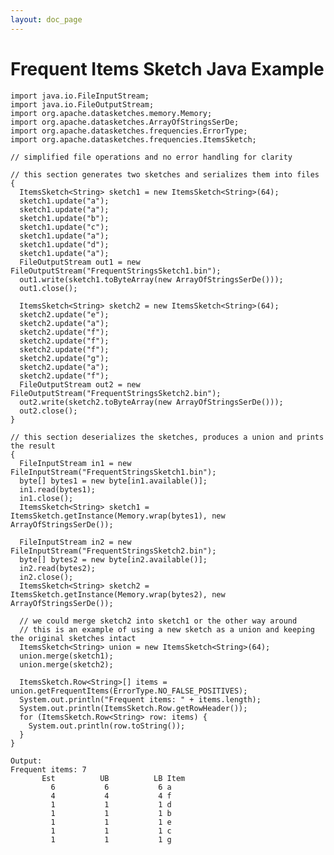 ```yaml
---
layout: doc_page
---
```


# Frequent Items Sketch Java Example

    import java.io.FileInputStream;
    import java.io.FileOutputStream;
    import org.apache.datasketches.memory.Memory;
    import org.apache.datasketches.ArrayOfStringsSerDe;
    import org.apache.datasketches.frequencies.ErrorType;
    import org.apache.datasketches.frequencies.ItemsSketch;

    // simplified file operations and no error handling for clarity

    // this section generates two sketches and serializes them into files
    {
      ItemsSketch<String> sketch1 = new ItemsSketch<String>(64);
      sketch1.update("a");
      sketch1.update("a");
      sketch1.update("b");
      sketch1.update("c");
      sketch1.update("a");
      sketch1.update("d");
      sketch1.update("a");
      FileOutputStream out1 = new FileOutputStream("FrequentStringsSketch1.bin");
      out1.write(sketch1.toByteArray(new ArrayOfStringsSerDe()));
      out1.close();
  
      ItemsSketch<String> sketch2 = new ItemsSketch<String>(64);
      sketch2.update("e");
      sketch2.update("a");
      sketch2.update("f");
      sketch2.update("f");
      sketch2.update("f");
      sketch2.update("g");
      sketch2.update("a");
      sketch2.update("f");
      FileOutputStream out2 = new FileOutputStream("FrequentStringsSketch2.bin");
      out2.write(sketch2.toByteArray(new ArrayOfStringsSerDe()));
      out2.close();
    }

    // this section deserializes the sketches, produces a union and prints the result
    {
      FileInputStream in1 = new FileInputStream("FrequentStringsSketch1.bin");
      byte[] bytes1 = new byte[in1.available()];
      in1.read(bytes1);
      in1.close();
      ItemsSketch<String> sketch1 = ItemsSketch.getInstance(Memory.wrap(bytes1), new ArrayOfStringsSerDe());

      FileInputStream in2 = new FileInputStream("FrequentStringsSketch2.bin");
      byte[] bytes2 = new byte[in2.available()];
      in2.read(bytes2);
      in2.close();
      ItemsSketch<String> sketch2 = ItemsSketch.getInstance(Memory.wrap(bytes2), new ArrayOfStringsSerDe());

      // we could merge sketch2 into sketch1 or the other way around
      // this is an example of using a new sketch as a union and keeping the original sketches intact
      ItemsSketch<String> union = new ItemsSketch<String>(64);
      union.merge(sketch1);
      union.merge(sketch2);

      ItemsSketch.Row<String>[] items = union.getFrequentItems(ErrorType.NO_FALSE_POSITIVES);
      System.out.println("Frequent items: " + items.length);
      System.out.println(ItemsSketch.Row.getRowHeader());
      for (ItemsSketch.Row<String> row: items) {
        System.out.println(row.toString());
      }
    }

    Output:
    Frequent items: 7
           Est          UB          LB Item
             6           6           6 a
             4           4           4 f
             1           1           1 d
             1           1           1 b
             1           1           1 e
             1           1           1 c
             1           1           1 g
